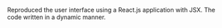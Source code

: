Reproduced the user interface using a React.js application with JSX. The code written in a dynamic manner.
